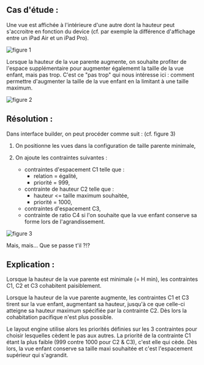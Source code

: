 ## Cas d'étude :

Une vue est affichée à l'intérieure d'une autre dont la hauteur peut s'accroitre en fonction du device (cf. par exemple la différence d'affichage entre un iPad Air et un iPad Pro).

![figure 1](https://github.com/OMTS/Citadel/blob/master/ios-dev/tutorials/layout-tuto-01/layout-tuto-01-pic-1.png)

Lorsque la hauteur de la vue parente augmente, on souhaite profiter de l'espace supplémentaire
pour augmenter égalememt la taille de la vue enfant, mais pas trop.
C'est ce "pas trop" qui nous intéresse ici : comment permettre d'augmenter la taille de la vue enfant en la limitant à une taille maximum.

![figure 2](https://github.com/OMTS/Citadel/blob/master/ios-dev/tutorials/layout-tuto-01/layout-tuto-01-pic-2.png)

## Résolution :

Dans interface builder, on peut procéder comme suit : (cf. figure 3)

 1. On positionne les vues dans la configuration de taille parente minimale,

 2. On ajoute les contraintes suivantes :
	- contraintes d'espacement C1 telle que :
		- relation = égalité,
		- priorité = 999,
	- contrainte de hauteur C2 telle que :
		- hauteur <= taille maximum souhaitée,
		- priorité = 1000,
	- contraintes d'espacement C3,
	- contrainte de ratio C4 si l'on souhaite que la vue enfant conserve sa forme lors de l'agrandissement.

![figure 3](https://github.com/OMTS/Citadel/blob/master/ios-dev/tutorials/layout-tuto-01/layout-tuto-01-pic-3.png)

Mais, mais... Que se passe t'il ?!?

## Explication :

Lorsque la hauteur de la vue parente est minimale (= H min),
les contraintes C1, C2 et C3 cohabitent paisiblement.

Lorsque la hauteur de la vue parente augmente, les contraintes C1 et C3 tirent sur la vue enfant, augmentant sa hauteur, jusqu'à ce que celle-ci atteigne sa hauteur maximum spécifiée par la contrainte C2. Dès lors la cohabitation pacifique n'est plus possible.

Le layout engine utilise alors les priorités définies sur les 3 contraintes pour choisir lesquelles cèdent le pas aux autres. La priorité de la contrainte C1 étant la plus faible (999 contre 1000 pour C2 & C3), c'est elle qui cède. Dès lors, la vue enfant conserve sa taille maxi souhaitée et c'est l'espacement supérieur qui s'agrandit.
